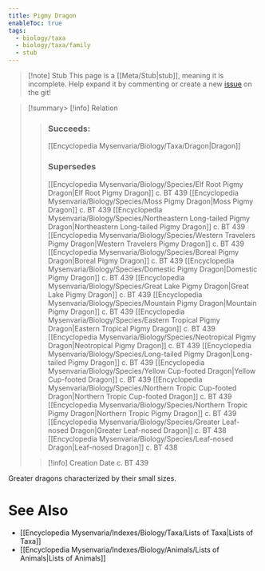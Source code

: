 ```yaml
---
title: Pigmy Dragon
enableToc: true
tags:
  - biology/taxa
  - biology/taxa/family
  - stub
---
```


> [!note] Stub
> This page is a [[Meta/Stub|stub]], meaning it is incomplete. Help expand it by commenting or create a new [issue](https://github.com/RagtimeGal/quartz--encyclopedia-mysenvaria/issues/new/choose) on the git!


> [!summary[](Meta/Stubs.md)> [!info] Relation
> > ### Succeeds:
> > [[Encyclopedia Mysenvaria/Biology/Taxa/Dragon|Dragon]]
> > ### Supersedes 
> > [[Encyclopedia Mysenvaria/Biology/Species/Elf Root Pigmy Dragon|Elf Root Pigmy Dragon]] c. BT 439
> > [[Encyclopedia Mysenvaria/Biology/Species/Moss Pigmy Dragon|Moss Pigmy Dragon]] c. BT 439
> > [[Encyclopedia Mysenvaria/Biology/Species/Northeastern Long-tailed Pigmy Dragon|Northeastern Long-tailed Pigmy Dragon]] c. BT 439
> > [[Encyclopedia Mysenvaria/Biology/Species/Western Travelers Pigmy Dragon|Western Travelers Pigmy Dragon]] c. BT 439
> > [[Encyclopedia Mysenvaria/Biology/Species/Boreal Pigmy Dragon|Boreal Pigmy Dragon]] c. BT 439
> > [[Encyclopedia Mysenvaria/Biology/Species/Domestic Pigmy Dragon|Domestic Pigmy Dragon]] c. BT 439
> > [[Encyclopedia Mysenvaria/Biology/Species/Great Lake Pigmy Dragon|Great Lake Pigmy Dragon]] c. BT 439
> > [[Encyclopedia Mysenvaria/Biology/Species/Mountain Pigmy Dragon|Mountain Pigmy Dragon]] c. BT 439
> > [[Encyclopedia Mysenvaria/Biology/Species/Eastern Tropical Pigmy Dragon|Eastern Tropical Pigmy Dragon]] c. BT 439
> > [[Encyclopedia Mysenvaria/Biology/Species/Neotropical Pigmy Dragon|Neotropical Pigmy Dragon]] c. BT 439
> > [[Encyclopedia Mysenvaria/Biology/Species/Long-tailed Pigmy Dragon|Long-tailed Pigmy Dragon]] c. BT 439
> > [[Encyclopedia Mysenvaria/Biology/Species/Yellow Cup-footed Dragon|Yellow Cup-footed Dragon]] c. BT 439
> > [[Encyclopedia Mysenvaria/Biology/Species/Northern Tropic Cup-footed Dragon|Northern Tropic Cup-footed Dragon]] c. BT 439
> > [[Encyclopedia Mysenvaria/Biology/Species/Northern Tropic Pigmy Dragon|Northern Tropic Pigmy Dragon]] c. BT 439
> > [[Encyclopedia Mysenvaria/Biology/Species/Greater Leaf-nosed Dragon|Greater Leaf-nosed Dragon]] c. BT 438
> > [[Encyclopedia Mysenvaria/Biology/Species/Leaf-nosed Dragon|Leaf-nosed Dragon]] c. BT 438
>
> > [!info] Creation Date
> > c. BT 439

Greater dragons characterized by their small sizes.

# See Also
- [[Encyclopedia Mysenvaria/Indexes/Biology/Taxa/Lists of Taxa|Lists of Taxa]]
- [[Encyclopedia Mysenvaria/Indexes/Biology/Animals/Lists of Animals|Lists of Animals]]
